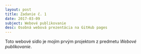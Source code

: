 ```yaml
---
layout: post
title: Zadanie č. 1
date: 2017-03-09
subject: Webové publikovanie
desc: Osobná webová prezentácia na GitHub pages
---
```


Toto webové sídlo je mojím prvým projektom z predmetu <em>Webové publikovanie</em>.
